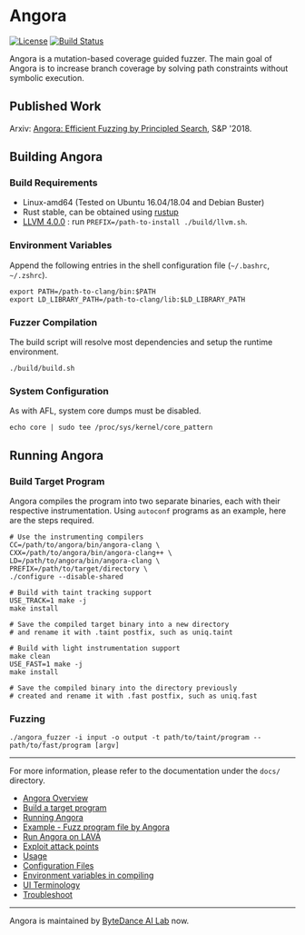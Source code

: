 # Angora

[![License](https://img.shields.io/badge/License-Apache%202.0-blue.svg)](https://opensource.org/licenses/Apache-2.0)
[![Build Status](https://api.cirrus-ci.com/github/AngoraFuzzer/Angora.svg)](https://cirrus-ci.com/github/AngoraFuzzer/Angora)

Angora is a mutation-based coverage guided fuzzer. The main goal of Angora is 
to increase branch coverage by solving path constraints without symbolic 
execution. 


## Published Work

Arxiv: [Angora: Efficient Fuzzing by Principled Search](https://arxiv.org/abs/1803.01307), S&P '2018.

## Building Angora

### Build Requirements

- Linux-amd64 (Tested on Ubuntu 16.04/18.04 and Debian Buster)
- Rust stable, can be obtained using [rustup](https://rustup.rs)
- [LLVM 4.0.0](http://llvm.org/docs/index.html) : run `PREFIX=/path-to-install ./build/llvm.sh`.

### Environment Variables

Append the following entries in the shell configuration file (`~/.bashrc`, `~/.zshrc`).

```
export PATH=/path-to-clang/bin:$PATH
export LD_LIBRARY_PATH=/path-to-clang/lib:$LD_LIBRARY_PATH
```

### Fuzzer Compilation

The build script will resolve most dependencies and setup the 
runtime environment.

```shell
./build/build.sh
```

### System Configuration

As with AFL, system core dumps must be disabled.

```shell
echo core | sudo tee /proc/sys/kernel/core_pattern
```

## Running Angora

### Build Target Program

Angora compiles the program into two separate binaries, each with their respective
instrumentation. Using `autoconf` programs as an example, here are the steps required.

```
# Use the instrumenting compilers
CC=/path/to/angora/bin/angora-clang \
CXX=/path/to/angora/bin/angora-clang++ \
LD=/path/to/angora/bin/angora-clang \
PREFIX=/path/to/target/directory \
./configure --disable-shared

# Build with taint tracking support 
USE_TRACK=1 make -j
make install

# Save the compiled target binary into a new directory
# and rename it with .taint postfix, such as uniq.taint

# Build with light instrumentation support
make clean
USE_FAST=1 make -j
make install

# Save the compiled binary into the directory previously
# created and rename it with .fast postfix, such as uniq.fast

```


### Fuzzing

```
./angora_fuzzer -i input -o output -t path/to/taint/program -- path/to/fast/program [argv]
```

-----------

For more information, please refer to the documentation under the 
`docs/` directory.

- [Angora Overview](./docs/overview.md)
- [Build a target program](./docs/build_target.md)
- [Running Angora](./docs/running.md)
- [Example - Fuzz program file by Angora](./docs/example.md)
- [Run Angora on LAVA](./docs/lava.md)
- [Exploit attack points](./docs/exploitation.md)
- [Usage](./docs/usage.md)
- [Configuration Files](./docs/configuration.md)
- [Environment variables in compiling](./docs/environment_variables.md)
- [UI Terminology](./docs/ui.md)
- [Troubleshoot](./docs/troubleshoot.md)

--------
Angora is maintained by [ByteDance AI Lab](https://ailab.bytedance.com/) now.
